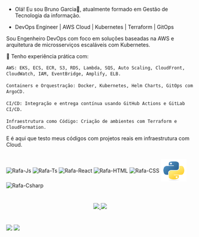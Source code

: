 - Olá! Eu sou Bruno Garcia👋, atualmente formado em Gestão de Tecnologia da informação.

-  DevOps Engineer | AWS Cloud | Kubernetes | Terraform | GitOps

Sou Engenheiro DevOps com foco em soluções baseadas na AWS e arquitetura de microsserviços escaláveis com Kubernetes.

🚀 Tenho experiência prática com:

    AWS: EKS, ECS, ECR, S3, RDS, Lambda, SQS, Auto Scaling, CloudFront, CloudWatch, IAM, EventBridge, Amplify, ELB.

    Containers e Orquestração: Docker, Kubernetes, Helm Charts, GitOps com ArgoCD.

    CI/CD: Integração e entrega contínua usando GitHub Actions e GitLab CI/CD.

    Infraestrutura como Código: Criação de ambientes com Terraform e CloudFormation.


E é aqui que testo meus códigos com projetos reais em infraestrutura com Cloud.

<!DOCTYPE html>
<html lang="en">
<head>
    <meta charset="UTF-8">
    <meta name="viewport" content="width=device-width, initial-scale=1.0">
    
</head>
<body>



<div style="display: inline_block"><br>
  <img align="center" alt="Rafa-Js" height="60" width="70" <img src="https://cdn.jsdelivr.net/gh/devicons/devicon/icons/kubernetes/kubernetes-plain.svg" />
  <img align="center" alt="Rafa-Ts" height="60" width="70" <img src="https://cdn.jsdelivr.net/gh/devicons/devicon/icons/docker/docker-original-wordmark.svg" />
  <img align="center" alt="Rafa-React" height="60" width="70" <img src="https://cdn.jsdelivr.net/gh/devicons/devicon/icons/terraform/terraform-original-wordmark.svg" />
  <img align="center" alt="Rafa-HTML" height="60" width="70" <img src="https://cdn.jsdelivr.net/gh/devicons/devicon/icons/ansible/ansible-original.svg" />
  <img align="center" alt="Rafa-CSS" height="60" width="70" <img src="https://cdn.jsdelivr.net/gh/devicons/devicon/icons/linux/linux-original.svg" />
  <img align="center" alt="Rafa-Python" height="60" width="70" src="https://raw.githubusercontent.com/devicons/devicon/master/icons/python/python-original.svg">
  <img align="center" alt="Rafa-Csharp" height="60" width="70" <img src="https://cdn.jsdelivr.net/gh/devicons/devicon/icons/git/git-original.svg" />
</div>

#

<div align="center">
  <a href="https://github.com/Brunosg9">
  <img height="180em" src="https://github-readme-stats.vercel.app/api?username=Brunosg9&show_icons=true&theme=dracula&include_all_commits=true&count_private=true"/>
  <img height="180em" src="https://github-readme-stats.vercel.app/api/top-langs/?username=Brunosg9&layout=compact&langs_count=7&theme=dracula"/>
</div>
      
#

 <a href="https://discord.gg/pBWYVUZD" target="_blank"><img src="https://img.shields.io/badge/Discord-7289DA?style=for-the-badge&logo=discord&logoColor=white" target="_blank"></a> 
  <a href="https://www.linkedin.com/in/brunosgsilva/" target="_blank"><img src="https://img.shields.io/badge/-LinkedIn-%230077B5?style=for-the-badge&logo=linkedin&logoColor=white" target="_blank"></a> 
  
</div>
